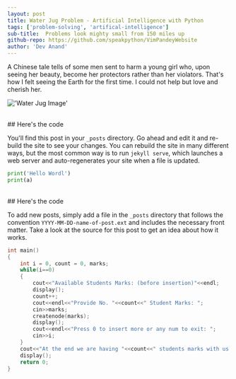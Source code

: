 ```yaml
---
layout: post
title: Water Jug Problem - Artificial Intelligence with Python
tags: ['problem-solving', 'artifical-intelligence']
sub-title:  Problems look mighty small from 150 miles up
github-repo: https://github.com/speakpython/VimPandeyWebsite
author: 'Dev Anand'
---
```


A Chinese tale tells of some men sent to harm a young girl who, upon seeing her beauty, become her protectors rather than her violators. That's how I felt seeing the Earth for the first time. I could not help but love and cherish her.


!['Water Jug Image'](https://boxofnotes.com/wp-content/uploads/2022/11/Water-Jug-Problem-in-Artificial-Intelligence.jpg)

<br/>
## Here's the code

You'll find this post in your `_posts` directory. Go ahead and edit it and re-build
the site to see your changes. You can rebuild the site in many different ways, but
the most common way is to run `jekyll serve`, which launches a web server and
auto-regenerates your site when a file is updated.


```python
print('Hello Wordl')
print(a)
```

<br/>
## Here's the code

To add new posts, simply add a file in the `_posts` directory that follows the
convention `YYYY-MM-DD-name-of-post.ext` and includes the necessary front matter.
Take a look at the source for this post to get an idea about how it works.

```cpp
int main()
{
	int i = 0, count = 0, marks;
	while(i==0)
	{
		cout<<"Available Students Marks: (before insertion)"<<endl;
		display();
		count++;
		cout<<endl<<"Provide No. "<<count<<" Student Marks: ";
		cin>>marks;
		createnode(marks);
		display();
		cout<<endl<<"Press 0 to insert more or any num to exit: ";
		cin>>i;
	}
	cout<<"At the end we are having "<<count<<" students marks with us:"<<endl;
	display();
	return 0;
}
```